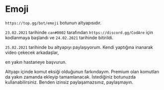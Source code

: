 # Emoji
`https://top.gg/bot/emoji` botunun altyapısıdır.

`23.02.2021` tarihinde `can#0002` tarafından `https://discord.gg/CodAre` için kodlanmaya başlandı ve `24.02.2021` tarihinde bitirildi.

`25.02.2021` tarihinde bu altyapıyı paylaşıyorum. Kendi yaptığına inanarak video çekecek arkadaşlar,

en yakın hastaneye başvurun.


Altyapı içinde komut eksiği olduğunun farkındayım. Premium olan komutları da yakın zamanda ekleyip tamamlanacak. İstediğiniz botunuzda kullanabilirsiniz. Benden izinsiz paylaşamazsınız, paylaşmayın.
